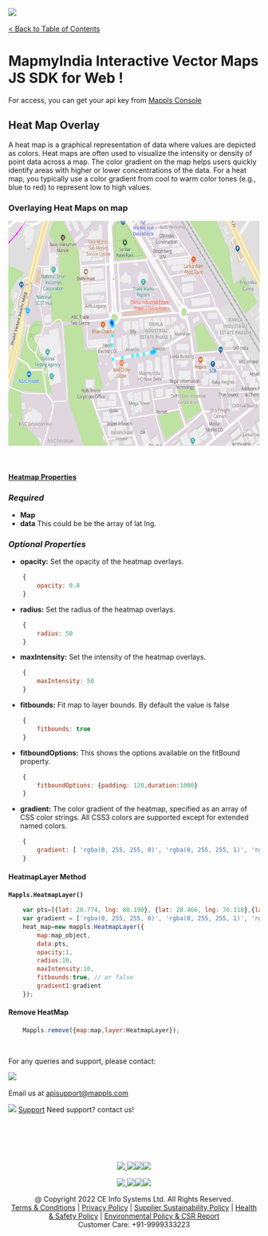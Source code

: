 [<img src="https://about.mappls.com/images/mappls-b-logo.svg" height="60"/> </p>](https://www.mapmyindia.com/api)
[< Back to Table of Contents](../../README.md)
# MapmyIndia Interactive Vector Maps JS SDK for Web !

For access, you can get your api key from [Mappls Console](https://apis.mappls.com/console/)


## Heat Map Overlay

A heat map is a graphical representation of data where values are depicted as colors. Heat maps are often used to visualize the intensity or density of point data across a map. The color gradient on the map helps users quickly identify areas with higher or lower concentrations of the data. For a heat map, you typically use a color gradient from cool to warm color tones (e.g., blue to red) to represent low to high values.

### Overlaying Heat Maps on map

[<img src="./../../assets/heatmap2.png" height="450"/> </p>](https://about.mappls.com)
<br>
#### [Heatmap Properties](#heatmap-properties)

### *Required*

- **Map**
- **data** This could be be the array of lat lng.

### *Optional Properties*

- **opacity:** Set the opacity of the heatmap overlays.

```js
	{
		opacity: 0.8
	}
```

- **radius:** Set the radius of the heatmap overlays.

```js
	{
		radius: 50
	}
```

- **maxIntensity:** Set the intensity of the heatmap overlays.

```js
	{
		maxIntensity: 50
	}
```

- **fitbounds:** Fit map to layer bounds. By default the value is false

```js
	{
		fitbounds: true
	}
```

- **fitboundOptions:** This shows the options available on the fitBound property.

```js
	{
		fitboundOptions: {padding: 120,duration:1000}
	}
```

- **gradient:** The color gradient of the heatmap, specified as an array of CSS color strings. All CSS3 colors are supported except for extended named colors.

```js
	{
		gradient: [ 'rgba(0, 255, 255, 0)', 'rgba(0, 255, 255, 1)', 'rgba(0, 191, 255, 1)', 'rgba(0, 127, 255, 1)', 'rgba(0, 63, 255, 1)', 'rgba(0, 0, 255, 1)', 'rgba(0, 0, 223, 1)', 'rgba(0, 0, 191, 1)', 'rgba(0, 0, 159, 1)', 'rgba(0, 0, 127, 1)', 'rgba(63, 0, 91, 1)', 'rgba(127, 0, 63, 1)', 'rgba(191, 0, 31, 1)', 'brown' ]               
	}
```


#### HeatmapLayer Method

**`Mappls.HeatmapLayer()`**

```js
	var pts=[{lat: 28.774, lng: 80.190}, {lat: 28.466, lng: 76.118},{lat: 27.321, lng: 77.757}, {lat: 27.774, lng: 80.190}];
	var gradient = ['rgba(0, 255, 255, 0)', 'rgba(0, 255, 255, 1)', 'rgba(0, 191, 255, 1)', 'rgba(0, 127, 255, 1)', 'rgba(0, 63, 255, 1)', 'rgba(0, 0, 255, 1)', 'rgba(0, 0, 223, 1)', 'rgba(0, 0, 191, 1)', 'rgba(0, 0, 159, 1)', 'rgba(0, 0, 127, 1)', 'rgba(63, 0, 91, 1)', 'rgba(127, 0, 63, 1)', 'rgba(191, 0, 31, 1)', 'brown' ]; 
	heat_map=new mappls.HeatmapLayer({
		map:map_object,
		data:pts,
		opacity:1,
		radius:10,
		maxIntensity:10,
		fitbounds:true, // or false
		gradient1:gradient
	});
```

#### Remove HeatMap

```js
	Mappls.remove({map:map,layer:HeatmapLayer});
```

<br>

For any queries and support, please contact: 

[<img src="https://about.mappls.com/images/mappls-logo.svg" height="40"/> </p>](https://about.mappls.com/api/)
Email us at [apisupport@mappls.com](mailto:apisupport@mappls.com)


![](https://www.mapmyindia.com/api/img/icons/support.png)
[Support](https://about.mappls.com/contact/)
Need support? contact us!

<br></br>
<br></br>

[<p align="center"> <img src="https://www.mapmyindia.com/api/img/icons/stack-overflow.png"/> ](https://stackoverflow.com/questions/tagged/mappls-api)[![](https://www.mapmyindia.com/api/img/icons/blog.png)](https://about.mappls.com/blog/)[![](https://www.mapmyindia.com/api/img/icons/gethub.png)](https://github.com/Mappls-api)[<img src="https://mmi-api-team.s3.ap-south-1.amazonaws.com/API-Team/npm-logo.one-third%5B1%5D.png" height="40"/> </p>](https://www.npmjs.com/org/mapmyindia) 



[<p align="center"> <img src="https://www.mapmyindia.com/june-newsletter/icon4.png"/> ](https://www.facebook.com/Mapplsofficial)[![](https://www.mapmyindia.com/june-newsletter/icon2.png)](https://twitter.com/mappls)[![](https://www.mapmyindia.com/newsletter/2017/aug/llinkedin.png)](https://www.linkedin.com/company/mappls/)[![](https://www.mapmyindia.com/june-newsletter/icon3.png)](https://www.youtube.com/channel/UCAWvWsh-dZLLeUU7_J9HiOA)




<div align="center">@ Copyright 2022 CE Info Systems Ltd. All Rights Reserved.</div>

<div align="center"> <a href="https://about.mappls.com/api/terms-&-conditions">Terms & Conditions</a> | <a href="https://about.mappls.com/about/privacy-policy">Privacy Policy</a> | <a href="https://about.mappls.com/pdf/mapmyIndia-sustainability-policy-healt-labour-rules-supplir-sustainability.pdf">Supplier Sustainability Policy</a> | <a href="https://about.mappls.com/pdf/Health-Safety-Management.pdf">Health & Safety Policy</a> | <a href="https://about.mappls.com/pdf/Environment-Sustainability-Policy-CSR-Report.pdf">Environmental Policy & CSR Report</a>

<div align="center">Customer Care: +91-9999333223</div>
